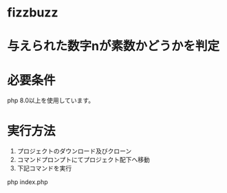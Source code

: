 # fizzbuzz

# 与えられた数字nが素数かどうかを判定

# 必要条件
php 8.0以上を使用しています。

# 実行方法
1. プロジェクトのダウンロード及びクローン
2. コマンドプロンプトにてプロジェクト配下へ移動
3. 下記コマンドを実行

php index.php